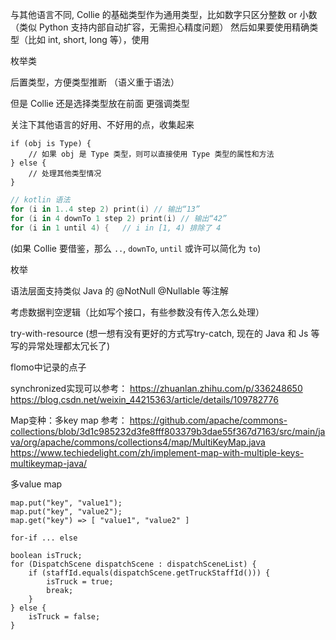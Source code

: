 与其他语言不同, Collie 的基础类型作为通用类型，比如数字只区分整数 or 小数（类似 Python 支持内部自动扩容，无需担心精度问题）
然后如果要使用精确类型（比如 int, short, long 等），使用

枚举类


后置类型，方便类型推断
（语义重于语法）

但是 Collie 还是选择类型放在前面
更强调类型

关注下其他语言的好用、不好用的点，收集起来

```collie
if (obj is Type) {
    // 如果 obj 是 Type 类型，则可以直接使用 Type 类型的属性和方法
} else {
    // 处理其他类型情况
}
```

```kotlin
// kotlin 语法
for (i in 1..4 step 2) print(i) // 输出“13”
for (i in 4 downTo 1 step 2) print(i) // 输出“42”
for (i in 1 until 4) {   // i in [1, 4) 排除了 4
```

(如果 Collie 要借鉴，那么 `..`, `downTo`, `until` 或许可以简化为 `to`)

枚举


语法层面支持类似 Java 的 @NotNull @Nullable 等注解

考虑数据判空逻辑（比如写个接口，有些参数没有传入怎么处理）

try-with-resource
(想一想有没有更好的方式写try-catch, 现在的 Java 和 Js 等写的异常处理都太冗长了)

flomo中记录的点子


synchronized实现可以参考：
https://zhuanlan.zhihu.com/p/336248650
https://blog.csdn.net/weixin_44215363/article/details/109782776

Map变种：多key map
参考：
https://github.com/apache/commons-collections/blob/3d1c985232d3fe8fff803379b3dae55f367d7163/src/main/java/org/apache/commons/collections4/map/MultiKeyMap.java
https://www.techiedelight.com/zh/implement-map-with-multiple-keys-multikeymap-java/

多value map
```collie
map.put("key", "value1");
map.put("key", "value2");
map.get("key") => [ "value1", "value2" ]
```

```collie
for-if ... else

boolean isTruck;
for (DispatchScene dispatchScene : dispatchSceneList) {
    if (staffId.equals(dispatchScene.getTruckStaffId())) {
        isTruck = true;
        break;
    }
} else {
    isTruck = false;
}
```
